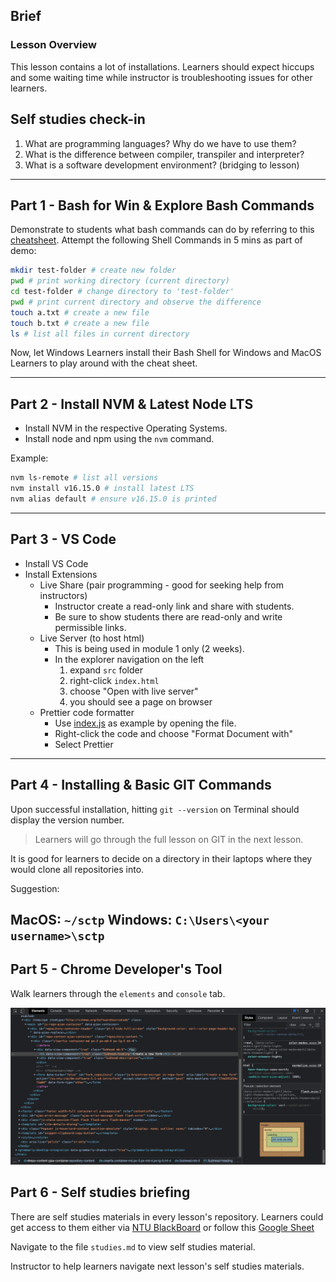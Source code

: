 ## Brief

### Lesson Overview

This lesson contains a lot of installations. Learners should expect hiccups and some waiting time while instructor is troubleshooting issues for other learners.

## Self studies check-in

1. What are programming languages? Why do we have to use them?
2. What is the difference between compiler, transpiler and interpreter?
3. What is a software development environment? (bridging to lesson)

---

## Part 1 - Bash for Win & Explore Bash Commands

Demonstrate to students what bash commands can do by referring to this [cheatsheet](https://www.educative.io/blog/bash-shell-command-cheat-sheet). Attempt the following Shell Commands in 5 mins as part of demo:

```sh
mkdir test-folder # create new folder
pwd # print working directory (current directory)
cd test-folder # change directory to 'test-folder'
pwd # print current directory and observe the difference
touch a.txt # create a new file
touch b.txt # create a new file
ls # list all files in current directory
```

Now, let Windows Learners install their Bash Shell for Windows and MacOS Learners to play around with the cheat sheet.

---

## Part 2 - Install NVM & Latest Node LTS

- Install NVM in the respective Operating Systems.
- Install node and npm using the `nvm` command.

Example:
```sh
nvm ls-remote # list all versions
nvm install v16.15.0 # install latest LTS
nvm alias default # ensure v16.15.0 is printed
```

---

## Part 3 - VS Code

- Install VS Code
- Install Extensions
    - Live Share (pair programming - good for seeking help from instructors)
        - Instructor create a read-only link and share with students.
        - Be sure to show students there are read-only and write permissible links.
    - Live Server (to host html)
        - This is being used in module 1 only (2 weeks).
        - In the explorer navigation on the left
            1. expand `src` folder
            1. right-click `index.html`
            1. choose "Open with live server"
            1. you should see a page on browser 
    - Prettier code formatter
        - Use [index.js](./src/index.js) as example by opening the file.
        - Right-click the code and choose "Format Document with"
        - Select Prettier
---
## Part 4 - Installing & Basic GIT Commands

Upon successful installation, hitting `git --version` on Terminal should display the version number.

> Learners will go through the full lesson on GIT in the next lesson.

It is good for learners to decide on a directory in their laptops where they would clone all repositories into. 

Suggestion:

MacOS: `~/sctp`
Windows: `C:\Users\<your username>\sctp`
---

## Part 5 - Chrome Developer's Tool

Walk learners through the `elements` and `console` tab.

<img src="./assets/dev-tools.png" />

## Part 6 - Self studies briefing

There are self studies materials in every lesson's repository. Learners could get access to them either via [NTU BlackBoard](https://loginfs.ntu.edu.sg/adfs/ls/) or follow this [Google Sheet](https://docs.google.com/spreadsheets/d/1wtLIV2VgDlPgvVWU-ZqdCTWGERHoVXZNc6gHq5XOKk0/edit#gid=0)

Navigate to the file `studies.md` to view self studies material.

Instructor to help learners navigate next lesson's self studies materials.